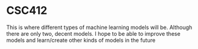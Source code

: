 # CSC412
This is where different types of machine learning models will be. Although there are only two, decent models. I hope to be able to improve 
these models and learn/create other kinds of models in the future
